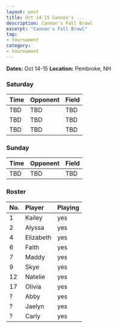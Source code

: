 ```yaml
---
layout: post
title: Oct 14-15 Cannon's ...
description: Cannon's Fall Brawl
excerpt: "Cannon's Fall Brawl"
tag:
- tournament
category:
- tournament
---
```


**Dates:** Oct 14-15
**Location:** Pembroke, NH

### Saturday

| Time | Opponent | Field |
|:---|:---|:---|
| TBD | TBD | TBD |
| TBD | TBD | TBD |
| TBD | TBD | TBD |

### Sunday

| Time | Opponent | Field |
|:---|:---|:---|
| TBD | TBD | TBD |

### Roster

|No.|Player|Playing|
|:---|:---|:---|
|1|Kailey|yes|
|2|Alyssa|yes|
|4|Elizabeth|yes|
|6|Faith|yes|
|7|Maddy|yes|
|9|Skye|yes|
|12|Natelie|yes|
|17|Olivia|yes|
|?|Abby|yes|
|?|Jaelyn|yes|
|?|Carly|yes|
